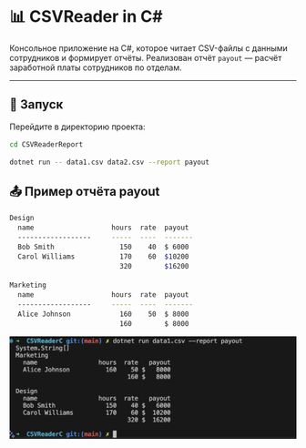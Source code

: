 # 📊 CSVReader in C#

Консольное приложение на C#, которое читает CSV-файлы с данными сотрудников и формирует отчёты. Реализован отчёт `payout` — расчёт заработной платы сотрудников по отделам.

---

## 🚀 Запуск

Перейдите в директорию проекта:

```bash
cd CSVReaderReport
```

```bash
dotnet run -- data1.csv data2.csv --report payout
```

## 📤 Пример отчёта payout

```bash
Design
  name                   hours  rate  payout
  ------------------     -----  ----  -------
  Bob Smith                150    40  $ 6000
  Carol Williams           170    60  $10200
                           320        $16200

Marketing
  name                   hours  rate  payout
  ------------------     -----  ----  -------
  Alice Johnson            160    50  $ 8000
                           160        $ 8000
```

![Пример отчета payout](Screenshot1.png)
